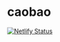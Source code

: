 # caobao

[![Netlify Status](https://api.netlify.com/api/v1/badges/03173318-4065-41e8-bcfa-ce31e6d9b1a1/deploy-status)](https://app.netlify.com/sites/caobao/deploys)
